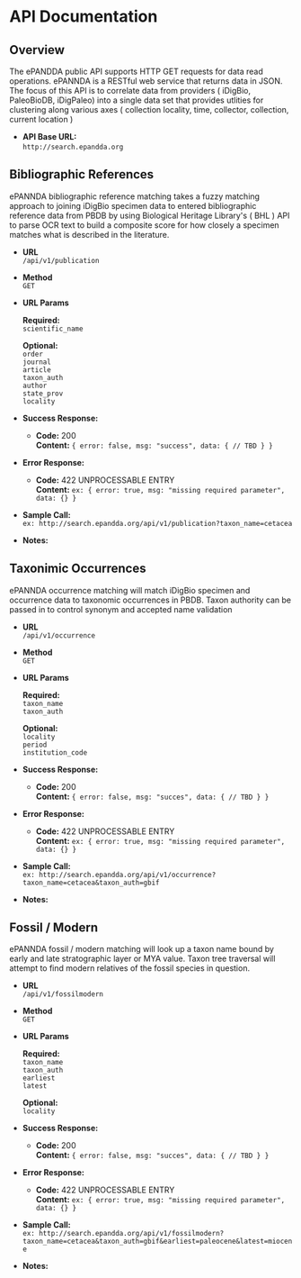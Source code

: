 # API Documentation

## Overview
The ePANDDA public API supports HTTP GET requests for data read operations. ePANNDA is a RESTful web service that returns data in JSON.
The focus of this API is to correlate data from providers ( iDigBio, PaleoBioDB, iDigPaleo) into a single data set that provides utlities
for clustering along various axes ( collection locality, time, collector, collection, current location ) 


* **API Base URL:**
   <br/> `http://search.epandda.org`




**Bibliographic References**
----

ePANNDA bibliographic reference matching takes a fuzzy matching approach to joining iDigBio specimen data to
entered bibliographic reference data from PBDB by using Biological Heritage Library's ( BHL ) API to parse OCR 
text to build a composite score for how closely a specimen matches what is described in the literature.


* **URL**
  <br/> `/api/v1/publication`

* **Method**
  <br/> `GET`

* **URL Params**

  **Required:**
   <br/> `scientific_name`

  **Optional:**
   <br/> `order`
   <br/> `journal`
   <br/> `article`
   <br/> `taxon_auth`
   <br/> `author`
   <br/> `state_prov`
   <br/> `locality`

* **Success Response:**
  * **Code:** 200 <br/>
  **Content:** `{ error: false, msg: "success", data: { // TBD } }`

* **Error Response:**
  * **Code:** 422 UNPROCESSABLE ENTRY <br/>
  **Content:** `ex: { error: true, msg: "missing required parameter", data: {} }`

* **Sample Call:**
   <br/> `ex: http://search.epandda.org/api/v1/publication?taxon_name=cetacea`

* **Notes:**


**Taxonimic Occurrences**
----

ePANNDA occurrence matching will match iDigBio specimen and occurrence data to taxonomic occurrences in PBDB. 
Taxon authority can be passed in to control synonym and accepted name validation 

* **URL**
  <br/> `/api/v1/occurrence`

* **Method**
  <br/> `GET`

* **URL Params**

  **Required:**
   <br/> `taxon_name`
   <br/> `taxon_auth`

  **Optional:**
   <br/> `locality`
   <br/> `period`
   <br/> `institution_code`

* **Success Response:**
  * **Code:** 200 <br/>
  **Content:** `{ error: false, msg: "succes", data: { // TBD } }`

* **Error Response:**
  * **Code:** 422 UNPROCESSABLE ENTRY <br/>
  **Content:** `ex: { error: true, msg: "missing required parameter", data: {} }`

* **Sample Call:**
   <br/> `ex: http://search.epandda.org/api/v1/occurrence?taxon_name=cetacea&taxon_auth=gbif`

* **Notes:**


**Fossil / Modern**
----

ePANNDA fossil / modern matching will look up a taxon name bound by early and late stratographic layer or MYA value.
Taxon tree traversal will attempt to find modern relatives of the fossil species in question.
 
* **URL**
  <br/> `/api/v1/fossilmodern`

* **Method**
  <br/> `GET`

* **URL Params**

  **Required:**
   <br/> `taxon_name`
   <br/> `taxon_auth`
   <br/> `earliest`
   <br/> `latest`

  **Optional:**
   <br/> `locality`

* **Success Response:**
  * **Code:** 200 <br/>
  **Content:** `{ error: false, msg: "succes", data: { // TBD } }`

* **Error Response:**
  * **Code:** 422 UNPROCESSABLE ENTRY <br/>
  **Content:** `ex: { error: true, msg: "missing required parameter", data: {} }`

* **Sample Call:**
   <br/> `ex: http://search.epandda.org/api/v1/fossilmodern?taxon_name=cetacea&taxon_auth=gbif&earliest=paleocene&latest=miocene`

* **Notes:**
